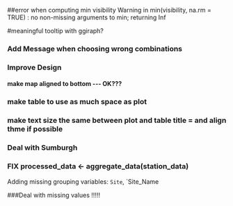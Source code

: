 

##error when computing min visibility
Warning in min(visibility, na.rm = TRUE) :
  no non-missing arguments to min; returning Inf

#meaningful tooltip with ggiraph?

### Add Message when choosing wrong combinations

### Improve Design
#### make map aligned to bottom --- OK???
### make table to use as much space as plot
### make text size the same between plot and table title = and align thme if possible


### Deal with Sumburgh

### FIX processed_data <- aggregate_data(station_data)
Adding missing grouping variables: `Site`, `Site_Name


###Deal with missing values !!!!!